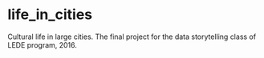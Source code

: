 # life_in_cities
Cultural life in large cities. The final project for the data storytelling class of LEDE program, 2016.

